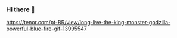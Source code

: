 ### Hi there 👋


https://tenor.com/pt-BR/view/long-live-the-king-monster-godzilla-powerful-blue-fire-gif-13995547
